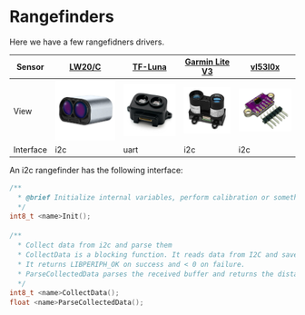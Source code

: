 # Rangefinders

Here we have a few rangefidners drivers.

| Sensor | [LW20/C](https://www.mouser.com/datasheet/2/321/28055-LW20-SF20-LiDAR-Manual-Rev-7-1371848.pdf) | [TF-Luna](https://files.seeedstudio.com/wiki/Grove-TF_Mini_LiDAR/res/SJ-PM-TF-Luna-A03-Product-Manual.pdf) | [Garmin Lite V3](https://static.garmin.com/pumac/LIDAR_Lite_v3_Operation_Manual_and_Technical_Specifications.pdf) | [vl53l0x](https://www.st.com/resource/en/datasheet/vl53l0x.pdf) |
| ------ | ------- | ------- | -------- | -------- |
| View | ![](https://github.com/ZilantRobotics/libperiph/blob/docs/assets/sensors/rangefinder/lw20.jpg?raw=true "lw20") | ![](https://github.com/ZilantRobotics/libperiph/blob/docs/assets/sensors/rangefinder/tf_luna.jpg?raw=true "Mini v1") | ![](https://github.com/ZilantRobotics/libperiph/blob/docs/assets/sensors/rangefinder/garmin_lite_v3.jpg?raw=true "Garmin Lite V3") | ![](https://github.com/ZilantRobotics/libperiph/blob/docs/assets/sensors/rangefinder/vl53l0x.jpg?raw=true "vl53l0x") |
| Interface | i2c | uart | i2c | i2c |

An i2c rangefinder has the following interface:

```c++
/**
  * @brief Initialize internal variables, perform calibration or something else
  */
int8_t <name>Init();

/**
  * Collect data from i2c and parse them
  * CollectData is a blocking function. It reads data from I2C and save it to the internal buffer.
  * It returns LIBPERIPH_OK on success and < 0 on failure.
  * ParseCollectedData parses the received buffer and returns the distance in meters.
  */
int8_t <name>CollectData();
float <name>ParseCollectedData();
```
